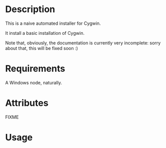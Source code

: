 Description
===========

This is a naive automated installer for Cygwin.

It install a basic installation of Cygwin. 

Note that, obviously, the documentation is currently very incomplete: sorry about that, this will be fixed soon :)

Requirements
============

A Windows node, naturally.

Attributes
==========

FIXME

Usage
=====
